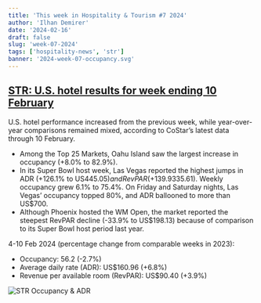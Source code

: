 ```yaml
---
title: 'This week in Hospitality & Tourism #7 2024'
author: 'Ilhan Demirer'
date: '2024-02-16'
draft: false
slug: 'week-07-2024'
tags: ['hospitality-news', 'str']
banner: '2024-week-07-occupancy.svg'
---
```


## [STR: U.S. hotel results for week ending 10 February](https://str.com/press-release/us-hotel-results-week-ending-10-february)

U.S. hotel performance increased from the previous week, while year-over-year comparisons remained mixed, according to CoStar’s latest data through 10 February.

- Among the Top 25 Markets, Oahu Island saw the largest increase in occupancy (+8.0% to 82.9%).
- In its Super Bowl host week, Las Vegas reported the highest jumps in ADR (+126.1% to US$445.05) and RevPAR (+139.9% to US$335.61). Weekly occupancy grew 6.1% to 75.4%. On Friday and Saturday nights, Las Vegas’ occupancy topped 80%, and ADR ballooned to more than US$700.
- Although Phoenix hosted the WM Open, the market reported the steepest RevPAR decline (-33.9% to US$198.13) because of comparison to its Super Bowl host period last year.

4-10 Feb 2024 (percentage change from comparable weeks in 2023):

- Occupancy: 56.2 (-2.7%)
- Average daily rate (ADR): US$160.96 (+6.8%)
- Revenue per available room (RevPAR): US$90.40 (+3.9%)

![STR Occupancy & ADR](/images/blogimages/2024-week-07-occupancy.svg)
